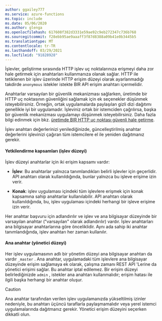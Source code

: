 ```yaml
---
author: ggailey777
ms.service: azure-functions
ms.topic: include
ms.date: 05/06/2020
ms.author: glenga
ms.openlocfilehash: 617608f382d3331e59ae92c9eb272347c736b768
ms.sourcegitcommit: f28ebb95ae9aaaff3f87d8388a09b41e0b3445b5
ms.translationtype: MT
ms.contentlocale: tr-TR
ms.lasthandoff: 03/29/2021
ms.locfileid: "91828928"
---
```

İşlevler, geliştirme sırasında HTTP işlev uç noktalarınıza erişmeyi daha zor hale getirmek için anahtarları kullanmanıza olanak sağlar. HTTP ile tetiklenen bir işlev üzerinde HTTP erişim düzeyi olarak ayarlanmadığı takdirde `anonymous` istekler istekte BIR API erişim anahtarı içermelidir. 

Anahtarlar varsayılan bir güvenlik mekanizması sağlarken, üretimde bir HTTP uç noktasının güvenliğini sağlamak için ek seçenekler düşünmek isteyebilirsiniz. Örneğin, ortak uygulamalarda paylaşılan gizli dizi dağıtımı genellikle iyi bir uygulamadır. İşleviniz ortak bir istemciden çağrılırsa, başka bir güvenlik mekanizması uygulamayı düşünmek isteyebilirsiniz. Daha fazla bilgi edinmek için bkz. [üretimde BIR HTTP uç noktası güvenli hale getirme](../articles/azure-functions/functions-bindings-http-webhook-trigger.md#secure-an-http-endpoint-in-production).

İşlev anahtarı değerlerinizi yenilediğinizde, güncelleştirilmiş anahtar değerlerini işlevinizi çağıran tüm istemcilere el ile yeniden dağıtmanız gerekir.  

#### <a name="authorization-scopes-function-level"></a>Yetkilendirme kapsamları (işlev düzeyi)

İşlev düzeyi anahtarlar için iki erişim kapsamı vardır:

* **İşlev**: Bu anahtarlar yalnızca tanımlandıkları belirli işlevler için geçerlidir. API anahtarı olarak kullanıldığında, bunlar yalnızca bu işleve erişime izin verir.

* **Konak**: işlev uygulaması içindeki tüm işlevlere erişmek için konak kapsamına sahip anahtarlar kullanılabilir. API anahtarı olarak kullanıldığında, bu, işlev uygulaması içindeki herhangi bir işleve erişime izin verir. 

Her anahtar başvuru için adlandırılır ve işlev ve ana bilgisayar düzeyinde bir varsayılan anahtar ("varsayılan" olarak adlandırılır) vardır. İşlev anahtarları ana bilgisayar anahtarlarına göre önceliklidir. Aynı ada sahip iki anahtar tanımlandığında, işlev anahtarı her zaman kullanılır.

#### <a name="master-key-admin-level"></a>Ana anahtar (yönetici düzeyi) 

Her işlev uygulamasının adlı bir yönetim düzeyi ana bilgisayar anahtarı da vardır `_master` . Ana anahtar, uygulamadaki tüm işlevlere ana bilgisayar düzeyinde erişim sağlamaya ek olarak, çalışma zamanı REST API 'Lerine da yönetici erişimi sağlar. Bu anahtar iptal edilemez. Bir erişim düzeyi belirlediğinizde `admin` , istekler ana anahtarı kullanmalıdır; erişim hatası ile ilgili başka herhangi bir anahtar oluşur.

> [!CAUTION]  
> Ana anahtar tarafından verilen işlev uygulamanızda yükseltilmiş izinler nedeniyle, bu anahtarı üçüncü taraflarla paylaşmamalıdır veya yerel istemci uygulamalarında dağıtmanız gerekir. Yönetici erişim düzeyini seçerken dikkatli olun.
